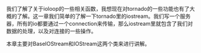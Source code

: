 我们了解了关于ioloop的一些相关函数，我想现在对tornado的一些功能也有了大概的了解。这一章我们简单的了解一下tornado里的iostream。我们写一个服务器，所有的io都要通过一个connection来传输，那么iostream里就包含了我们对数据的处理，以及对连接的一些操作。


本章主要对BaseIOStream和IOStream这两个类来进行讲解。